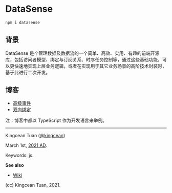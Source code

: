 # DataSense

```sh
npm i datasense
```

## 背景

DataSense 是个管理数据及数据流的一个简单、高效、实用、有趣的前端开源库，包括访问者模型、绑定与订阅关系、时序任务控制等，通过这些基础功能，可以更快速地实现上层业务逻辑，或者在实现用于其它业务场景的高阶技术封装时，基于此进行二次开发。

## 博客

- [高级事件](./events)
- [双向绑定](./obs)

注：博客中都以 TypeScript 作为开发语言来举例。

---

Kingcean Tuan ([@kingcean](https://github.com/kingcean))

March 1st, [2021 AD](../). 

Keywords:
js.

**See also**

- [Wiki](https://github.com/compositejs/datasense/wiki)

(cc) Kingcean Tuan, 2021.
